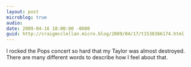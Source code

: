 ```yaml
---
layout: post
microblog: true
audio: 
date: 2009-04-16 18:00:00 -0600
guid: http://craigmcclellan.micro.blog/2009/04/17/t1538366174.html
---
```

I rocked the Pops concert so hard that my Taylor was almost destroyed. There are many different words to describe how I feel about that.
